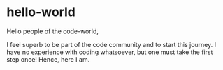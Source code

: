 # hello-world

Hello people of the code-world,

I feel superb to be part of the code community and to start this journey. I have no experience with coding whatsoever, but one must take the first step once! Hence, here I am.
